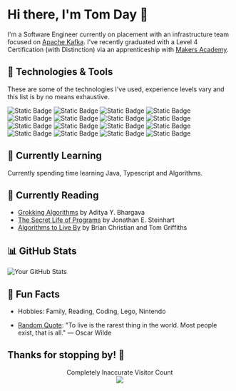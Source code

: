 # Hi there, I'm Tom Day 👋

I'm a Software Engineer currently on placement with an infrastructure team focused on [Apache Kafka](https://kafka.apache.org). I've recently graduated with a Level 4 Certification (with Distinction) via an apprenticeship with [Makers Academy](https://makers.tech).


## 🔧 Technologies & Tools

These are some of the technologies I've used, experience levels vary and this list is by no means exhaustive.

![Static Badge](https://img.shields.io/badge/Cucumber-%2323D96C?style=flat&logo=cucumber&logoColor=white)
![Static Badge](https://img.shields.io/badge/Cypress-%2369D3A7?style=flat&logo=cypress&logoColor=white)
![Static Badge](https://img.shields.io/badge/Docker-%232496ED?style=flat&logo=docker&logoColor=white)
![Static Badge](https://img.shields.io/badge/Git-F05032?style=flat&logo=git&logoColor=white)
![Static Badge](https://img.shields.io/badge/GitHub-white?style=flat&logo=github&logoColor=black)
![Static Badge](https://img.shields.io/badge/Go-%2300ADD8?style=flat&logo=go&logoColor=white)
![Static Badge](https://img.shields.io/badge/Gradle-%2302303A?style=flat&logo=gradle&logoColor=white)
![Static Badge](https://img.shields.io/badge/IntelliJ%20IDEA-%23000000?style=flat&logo=intellijidea)
![Static Badge](https://img.shields.io/badge/JUnit5-%2325A162?style=flat&logo=junit5&logoColor=white)
![Static Badge](https://img.shields.io/badge/Kafka-%23231F20?style=flat&logo=apachekafka)
![Static Badge](https://img.shields.io/badge/Markdown-black?style=flat&logo=markdown)
![Static Badge](https://img.shields.io/badge/Pytest-%230A9EDC?style=flat&logo=pytest&logoColor=white)
![Static Badge](https://img.shields.io/badge/Python-3776AB?style=flat&logo=python&logoColor=white)
![Static Badge](https://img.shields.io/badge/React-%2361DAFB?style=flat&logo=react&logoColor=black)
![Static Badge](https://img.shields.io/badge/Ruby-%23CC342D?style=flat&logo=ruby)
![Static Badge](https://img.shields.io/badge/TypeScript-%233178C6?style=flat&logo=typescript&logoColor=white)

## 🌱 Currently Learning

Currently spending time learning Java, Typescript and Algorithms.

## 📖 Currently Reading

- [Grokking Algorithms](https://www.manning.com/books/grokking-algorithms) by Aditya Y. Bhargava
- [The Secret Life of Programs](https://nostarch.com/foundationsofcomp) by Jonathan E. Steinhart
- [Algorithms to Live By](https://algorithmstoliveby.com) by Brian Christian and Tom Griffiths

## 📊 GitHub Stats

![Your GitHub Stats](https://github-readme-stats.vercel.app/api?username=tomday8&show_icons=true&hide_border=true&count_private=true)

## 🎉 Fun Facts

- Hobbies: Family, Reading, Coding, Lego, Nintendo

- [Random Quote](https://writerbuddy.ai/random-generator/random-quote-generator): "To live is the rarest thing in the world. Most people exist, that is all."
― Oscar Wilde


## Thanks for stopping by! 🥳

<p align="center"> 
  Completely Inaccurate Visitor Count<br>
  <img src="https://profile-counter.glitch.me/tomday8/count.svg" />
</p>
